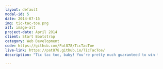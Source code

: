 ```yaml
---
layout: default
modal-id: 5
date: 2014-07-15
img: tic-tac-toe.png
alt: image-alt
project-date: April 2014
client: Start Bootstrap
category: Web Development
code: https://github.com/Pat878/TicTacToe
live-link: https://pat878.github.io/TicTacToe/
description: "Tic tac toe, baby! You're pretty much guaranteed to win this one... not the smartest computer opponent... still working on that."

---
```

